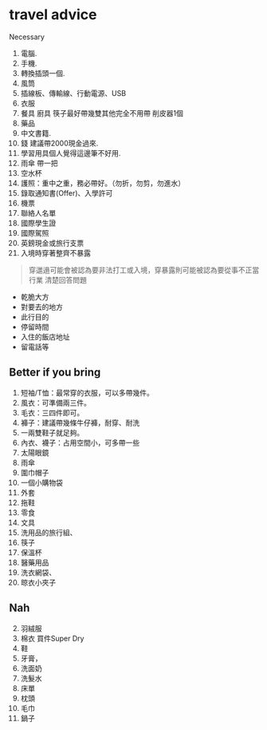 # travel advice

Necessary

1. 電腦. &#x20;
2. 手機.  &#x20;
3. 轉換插頭一個. &#x20;
4. 風筒  &#x20;
5. 插線板、傳輸線、行動電源、USB
6. 衣服
7. 餐具 廚具 筷子最好帶幾雙其他完全不用帶       削皮器1個
8. 藥品    &#x20;
9. 中文書籍.     &#x20;
10. 錢 建議帶2000現金過來.   &#x20;
11. 學習用具個人覺得這邊筆不好用.      &#x20;
12. 雨傘 帶一把
13. 空水杯
14. 護照：重中之重，務必帶好。（勿折，勿剪，勿進水）&#x20;
15. 錄取通知書(Offer)、入學許可
16. 機票
17. 聯絡人名單
18. 國際學生證
19. 國際駕照    &#x20;
20. 英鎊現金或旅行支票
21. 入境時穿著整齊不暴露

> 穿邋遢可能會被認為要非法打工或入境，穿暴露則可能被認為要從事不正當行業  清楚回答問題

* 乾脆大方
* 對要去的地方
* 此行目的
* 停留時間
* 入住的飯店地址
* 留電話等

## Better if you bring

1. 短袖/T恤：最常穿的衣服，可以多帶幾件。&#x20;
2. 風衣：可準備兩三件。&#x20;
3. 毛衣：三四件即可。&#x20;
4. 褲子：建議帶幾條牛仔褲，耐穿、耐洗&#x20;
5. 一兩雙鞋子就足夠。&#x20;
6. 內衣、襪子：占用空間小，可多帶一些
7. 太陽眼鏡
8. 雨傘&#x20;
9. 圍巾帽子
10. 一個小購物袋&#x20;
11. 外套
12. 拖鞋
13. 零食
14. 文具
15. 洗用品的旅行組、
16. 筷子
17. 保溫杯
18. 醫藥用品
19. 洗衣網袋、
20. 晾衣小夾子

## Nah

2. 羽絨服&#x20;
3. 棉衣 買件Super Dry
4. 鞋
5. 牙膏，
6. 洗面奶
7. 洗髮水
8. 床單
9. 枕頭
10. 毛巾
11. 鍋子
